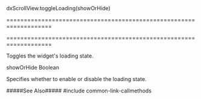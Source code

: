 <!--id-->dxScrollView.toggleLoading(showOrHide)<!--/id-->
===================================================================
<!--hidden--><!--/hidden-->
===================================================================

<!--shortDescription-->
Toggles the widget's loading state.
<!--/shortDescription-->

<!--paramName1-->showOrHide<!--/paramName1-->
<!--paramType1-->Boolean<!--/paramType1-->
<!--paramDescription1-->
Specifies whether to enable or disable the loading state.
<!--/paramDescription1-->

<!--fullDescription-->
#####See Also#####
#include common-link-callmethods
<!--/fullDescription-->